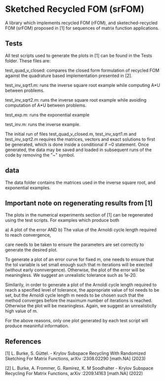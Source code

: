 # Sketched Recycled FOM (srFOM) 

A library which implements recycled FOM (rFOM), and sketeched-recycled FOM (srFOM) proposed in [1] for sequences of matrix function applications.

## Tests
All test scripts used to generate the plots in [1] can be found in the Tests folder. These files are:

test_quad_v_closed: compares the closed form formulation of recycled FOM against the quadrature based implementation 
presented in [2].

test_inv_sqrt1.m: runs the inverse square root example while computing A*U between problems.

test_inv_sqrt2.m: runs the inverse square root example while avoiding computation of A*U between problems.

test_exp.m: runs the exponential example

test_inv.m: runs the inverse example.

The initial run of files test_quad_v_closed.m, test_inv_sqrt1.m and test_inv_sqrt2.m requires the matrices, vectors and exact solutions to first be generated, which is done inside a conditional if ~0 statement. Once generated, the data may be saved and loaded in subsequent runs of the code by removing the "~" symbol.

## data
The data folder contains the matrices used in the inverse square root, and exponential examples.

## Important note on regenerating results from [1]
The plots in the numerical experiments section of [1] can be regenerated using the test scripts. For examples which produce both

a) A plot of the error AND
b) The value of the Arnoldi cycle length required to reach convergence,

care needs to be taken to ensure the parameters are set correctly to generate the desired plot.

To generate a plot of an error curve for fixed m, one needs to ensure that the tol variable is set small enough such that m iterations will be exected (without early connvergence). Otherwise, the plot of the error will be meaningless. We suggest an unrealistic tolerance such as 1e-20.

Similarily, in order to generate a plot of the Arnoldi cycle length required to reach a specified level of tolerance, the appropriate value of tol needs to be set, but the Arnoldi cycle length m needs to be chosen such that the method converges before the maximum number of iterations is reached. Otherwise the plot will be meaningless. 
Again, we suggest an unrealisticlly high value of m. 

For the above reasons, only one plot generated by each test script will produce meaninful information. 

## References
[1] L. Burke, S. Güttel. - Krylov Subspace Recycling With Randomized Sketching For Matrix Functions, arXiv :2308.02290 [math.NA] (2023)

[2]  L. Burke, A. Frommer, G. Ramirez, K. M Soodhalter - Krylov Subspace Recycling For Matrix Functions,
arXiv :2209.14163 [math.NA] (2022)
